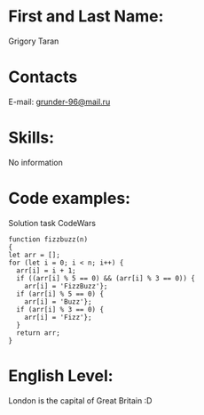 # First and Last Name: 
Grigory Taran
# Contacts
E-mail: grunder-96@mail.ru
# Skills:
No information
# Code examples:
Solution task CodeWars
```
function fizzbuzz(n)
{
let arr = [];
for (let i = 0; i < n; i++) {
  arr[i] = i + 1;
  if ((arr[i] % 5 == 0) && (arr[i] % 3 == 0)) {
    arr[i] = 'FizzBuzz'};
  if (arr[i] % 5 == 0) {
    arr[i] = 'Buzz'};
  if (arr[i] % 3 == 0) {
    arr[i] = 'Fizz'};
  }
  return arr;
}
```
# English Level:
London is the capital of Great Britain :D